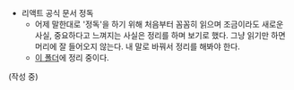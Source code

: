- 리액트 공식 문서 정독
  - 어제 말한대로 '정독'을 하기 위해 처음부터 꼼꼼히 읽으며 조금이라도 새로운 사실, 중요하다고 느껴지는 사실은 정리를 하며 보기로 했다. 그냥 읽기만 하면 머리에 잘 들어오지 않는다. 내 말로 바꿔서 정리를 해봐야 한다.
  - [이 폴더](https://github.com/NamJwong/TIL/tree/main/React/%EA%B3%B5%EC%8B%9D%20%EB%AC%B8%EC%84%9C%20%EC%A0%95%EB%8F%85%ED%95%98%EA%B8%B0)에 정리 중이다.


(작성 중)
